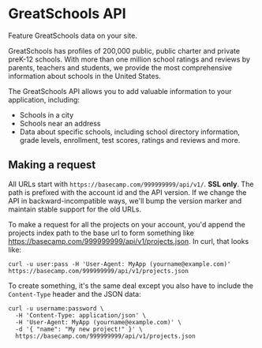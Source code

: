 GreatSchools API
====================

Feature GreatSchools data on your site.

GreatSchools has profiles of 200,000 public, public charter and private preK-12 schools. With more than one million school ratings and reviews by parents, teachers and students, we provide the most comprehensive information about schools in the United States.

The GreatSchools API allows you to add valuable information to your application, including:
* Schools in a city
* Schools near an address
* Data about specific schools, including school directory information, grade levels, enrollment, test scores, ratings and reviews and more.


Making a request
----------------

All URLs start with `https://basecamp.com/999999999/api/v1/`. **SSL only**. The path is prefixed with the account id and the API version. If we change the API in backward-incompatible ways, we'll bump the version marker and maintain stable support for the old URLs.

To make a request for all the projects on your account, you'd append the projects index path to the base url to form something like https://basecamp.com/999999999/api/v1/projects.json. In curl, that looks like:

```shell
curl -u user:pass -H 'User-Agent: MyApp (yourname@example.com)' https://basecamp.com/999999999/api/v1/projects.json
```

To create something, it's the same deal except you also have to include the `Content-Type` header and the JSON data:

```shell
curl -u username:password \
  -H 'Content-Type: application/json' \
  -H 'User-Agent: MyApp (yourname@example.com)' \
  -d '{ "name": "My new project!" }' \
  https://basecamp.com/999999999/api/v1/projects.json
